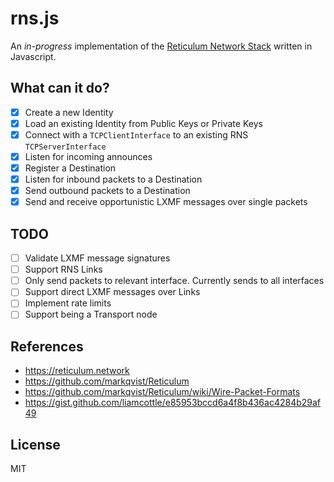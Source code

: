 # rns.js

An _in-progress_ implementation of the [Reticulum Network Stack](https://reticulum.network/) written in Javascript.

## What can it do?

- [x] Create a new Identity
- [x] Load an existing Identity from Public Keys or Private Keys
- [x] Connect with a `TCPClientInterface` to an existing RNS `TCPServerInterface`
- [x] Listen for incoming announces
- [x] Register a Destination
- [x] Listen for inbound packets to a Destination
- [x] Send outbound packets to a Destination
- [x] Send and receive opportunistic LXMF messages over single packets

## TODO

- [ ] Validate LXMF message signatures
- [ ] Support RNS Links
- [ ] Only send packets to relevant interface. Currently sends to all interfaces
- [ ] Support direct LXMF messages over Links
- [ ] Implement rate limits
- [ ] Support being a Transport node

## References

- https://reticulum.network
- https://github.com/markqvist/Reticulum
- https://github.com/markqvist/Reticulum/wiki/Wire-Packet-Formats
- https://gist.github.com/liamcottle/e85953bccd6a4f8b436ac4284b29af49

## License

MIT
